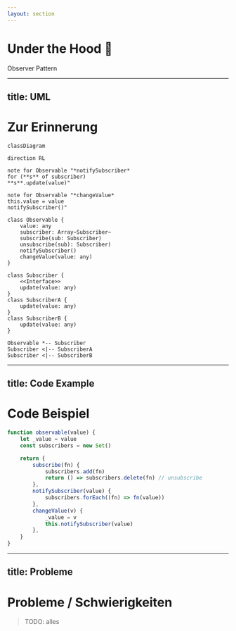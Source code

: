 ```yaml
---
layout: section
---
```


# Under the Hood 👀

<v-click><p>Observer Pattern</p></v-click>

---
title: UML
---

# Zur Erinnerung

```mermaid
classDiagram

direction RL

note for Observable "*notifySubscriber*
for (**s** of subscriber)
**s**.update(value)"

note for Observable "*changeValue*
this.value = value
notifySubscriber()"

class Observable {
    value: any
    subscriber: Array~Subscriber~
    subscribe(sub: Subscriber)
    unsubscribe(sub): Subscriber)
    notifySubscriber()
    changeValue(value: any)
}

class Subscriber {
    <<Interface>>
    update(value: any)
}
class SubscriberA {
    update(value: any)
}
class SubscriberB {
    update(value: any)
}

Observable *-- Subscriber
Subscriber <|-- SubscriberA
Subscriber <|-- SubscriberB
```

---
title: Code Example
---

# Code Beispiel

<!-- TODO: was genau will ich hier zeigen/sagen? -->

```js {*}{ maxHeight:'80%' }
function observable(value) {
    let _value = value
    const subscribers = new Set()

    return {
        subscribe(fn) {
            subscribers.add(fn)
            return () => subscribers.delete(fn) // unsubscribe
        },
        notifySubscriber(value) {
            subscribers.forEach((fn) => fn(value))
        },
        changeValue(v) {
            _value = v
            this.notifySubscriber(value)
        },
    }
}
```

---
title: Probleme
---

# Probleme / Schwierigkeiten

> TODO: alles

<!--
Hier können wir die Definition vom Anfang ranziehen
"Automatic state binding and dependency tracking"

# Probleme
1. Manuelles Dependency Tracking
2. Multiple Dependencies
3. Subscribers sind im Scope vom Observable
4. Wer handelt Unsuscribe?
-->
